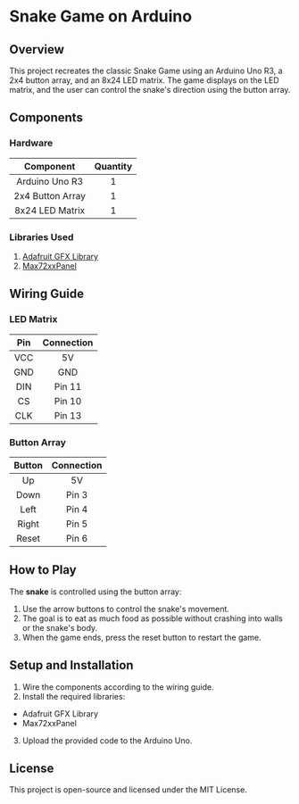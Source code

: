 # Snake Game on Arduino

## Overview

This project recreates the classic Snake Game using an Arduino Uno R3, a 2x4 button array, and an 8x24 LED matrix. The game displays on the LED matrix, and the user can control the snake's direction using the button array.

## Components
### Hardware
Component | Quantity
:-:|:-:
Arduino Uno R3|1
2x4 Button Array|1
8x24 LED Matrix|1

### Libraries Used
1. [Adafruit GFX Library](https://github.com/adafruit/Adafruit-GFX-Library)
2. [Max72xxPanel](https://github.com/markruys/arduino-Max72xxPanel?tab=readme-ov-file)

## Wiring Guide
### LED Matrix
Pin | Connection
:-:|:-:
VCC|5V
GND|GND
DIN|Pin 11
CS|Pin 10
CLK|Pin 13
### Button Array
Button | Connection
:-:|:-:
Up|5V
Down|Pin 3
Left|Pin 4
Right|Pin 5
Reset|Pin 6

## How to Play
The **snake** is controlled using the button array:

1. Use the arrow buttons to control the snake's movement.
2. The goal is to eat as much food as possible without crashing into walls or the snake's body.
3. When the game ends, press the reset button to restart the game.

## Setup and Installation
1. Wire the components according to the wiring guide.
2. Install the required libraries:
- Adafruit GFX Library
- Max72xxPanel
3. Upload the provided code to the Arduino Uno.

## License
This project is open-source and licensed under the MIT License.
